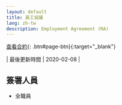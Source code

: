 ```yaml
---
layout: default
title: 員工協議
lang: zh-tw
description: Employment Agreement (RA)
---
```




[查看合約](){: .btn#page-btn}{:target="_blank"}

| 最後更新時間 | 2020-02-08 |

## 簽署人員

* 全職員